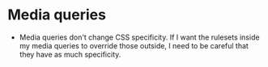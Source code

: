 # Media queries

* Media queries don't change CSS specificity. If I want the rulesets inside my media queries to override those outside, I need to be careful that they have as much specificity.

